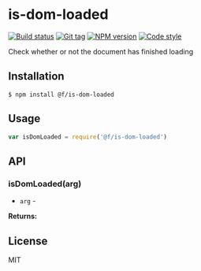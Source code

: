 
# is-dom-loaded

[![Build status][travis-image]][travis-url]
[![Git tag][git-image]][git-url]
[![NPM version][npm-image]][npm-url]
[![Code style][standard-image]][standard-url]

Check whether or not the document has finished loading

## Installation

    $ npm install @f/is-dom-loaded

## Usage

```js
var isDomLoaded = require('@f/is-dom-loaded')

```

## API

### isDomLoaded(arg)

- `arg` -

**Returns:**

## License

MIT

[travis-image]: https://img.shields.io/travis/micro-js/is-dom-loaded.svg?style=flat-square
[travis-url]: https://travis-ci.org/micro-js/is-dom-loaded
[git-image]: https://img.shields.io/github/tag/micro-js/is-dom-loaded.svg
[git-url]: https://github.com/micro-js/is-dom-loaded
[standard-image]: https://img.shields.io/badge/code%20style-standard-brightgreen.svg?style=flat
[standard-url]: https://github.com/feross/standard
[npm-image]: https://img.shields.io/npm/v/@f/is-dom-loaded.svg?style=flat-square
[npm-url]: https://npmjs.org/package/@f/is-dom-loaded
